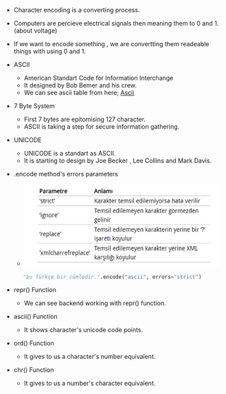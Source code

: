 
 - Character encoding is a converting process.
 - Computers are percieve electrical signals then  meaning them to 0 and 1.  (about voltage)
 - If we want to encode something , we are convertting them readeable things with using 0 and 1.

- ASCII
   - American Standart Code for Information Interchange
   - It designed by Bob Bemer and his crew.
   - We can see ascii table from here; [Ascii](https://www.asciitable.com/)

    

- 7 Byte System
   - First 7 bytes are epitomising 127 character.
   - ASCII is  taking a step for secure information gathering.
   
- UNICODE
   - UNICODE is a standart as ASCII.
   - It is starting to design by Joe Becker , Lee Collins and Mark Davis.

- .encode method's errors parameters
   - ![](https://github.com/3n0ugh/Python-Notes/blob/main/Pasted%20image.png)
   ```python
      "bu Türkçe bir cümledir.".encode("ascii", errors="strict")
   ```
- repr() Function
   - We can see backend working with repr() function.

- ascii() Function
   - It shows character's unicode code points.

- ord() Function
   - It gives to us a character's number equivalent.

- chr() Function
   - It gives to us a number's character equivalent.

















